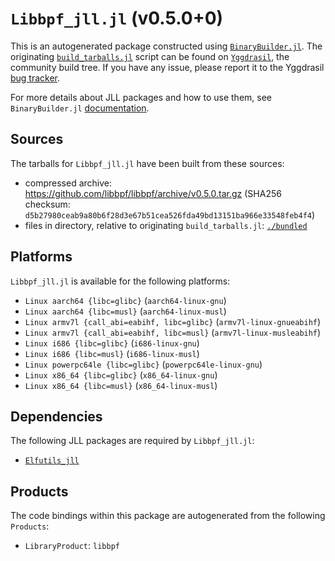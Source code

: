 # `Libbpf_jll.jl` (v0.5.0+0)

This is an autogenerated package constructed using [`BinaryBuilder.jl`](https://github.com/JuliaPackaging/BinaryBuilder.jl). The originating [`build_tarballs.jl`](https://github.com/JuliaPackaging/Yggdrasil/blob/a5bdc3eb8c0a9b05901b92772175c9948d0e4113/L/Libbpf/build_tarballs.jl) script can be found on [`Yggdrasil`](https://github.com/JuliaPackaging/Yggdrasil/), the community build tree.  If you have any issue, please report it to the Yggdrasil [bug tracker](https://github.com/JuliaPackaging/Yggdrasil/issues).

For more details about JLL packages and how to use them, see `BinaryBuilder.jl` [documentation](https://juliapackaging.github.io/BinaryBuilder.jl/dev/jll/).

## Sources

The tarballs for `Libbpf_jll.jl` have been built from these sources:

* compressed archive: https://github.com/libbpf/libbpf/archive/v0.5.0.tar.gz (SHA256 checksum: `d5b27980ceab9a80b6f28d3e67b51cea526fda49bd13151ba966e33548feb4f4`)
* files in directory, relative to originating `build_tarballs.jl`: [`./bundled`](https://github.com/JuliaPackaging/Yggdrasil/tree/a5bdc3eb8c0a9b05901b92772175c9948d0e4113/L/Libbpf/bundled)

## Platforms

`Libbpf_jll.jl` is available for the following platforms:

* `Linux aarch64 {libc=glibc}` (`aarch64-linux-gnu`)
* `Linux aarch64 {libc=musl}` (`aarch64-linux-musl`)
* `Linux armv7l {call_abi=eabihf, libc=glibc}` (`armv7l-linux-gnueabihf`)
* `Linux armv7l {call_abi=eabihf, libc=musl}` (`armv7l-linux-musleabihf`)
* `Linux i686 {libc=glibc}` (`i686-linux-gnu`)
* `Linux i686 {libc=musl}` (`i686-linux-musl`)
* `Linux powerpc64le {libc=glibc}` (`powerpc64le-linux-gnu`)
* `Linux x86_64 {libc=glibc}` (`x86_64-linux-gnu`)
* `Linux x86_64 {libc=musl}` (`x86_64-linux-musl`)

## Dependencies

The following JLL packages are required by `Libbpf_jll.jl`:

* [`Elfutils_jll`](https://github.com/JuliaBinaryWrappers/Elfutils_jll.jl)

## Products

The code bindings within this package are autogenerated from the following `Products`:

* `LibraryProduct`: `libbpf`
